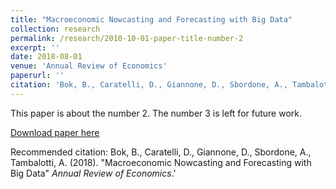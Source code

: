 ```yaml
---
title: "Macroeconomic Nowcasting and Forecasting with Big Data"
collection: research
permalink: /research/2010-10-01-paper-title-number-2
excerpt: ''
date: 2018-08-01
venue: 'Annual Review of Economics'
paperurl: ''
citation: 'Bok, B., Caratelli, D., Giannone, D., Sbordone, A., Tambalotti, A. (2018). "Macroeconomic Nowcasting and Forecasting with Big Data" <i>Annual Review of Economics</i>.'
---
```


This paper is about the number 2. The number 3 is left for future work.

[Download paper here](https://www.annualreviews.org/doi/10.1146/annurev-economics-080217-053214)

Recommended citation: Bok, B., Caratelli, D., Giannone, D., Sbordone, A., Tambalotti, A. (2018). "Macroeconomic Nowcasting and Forecasting with Big Data" <i>Annual Review of Economics</i>.'